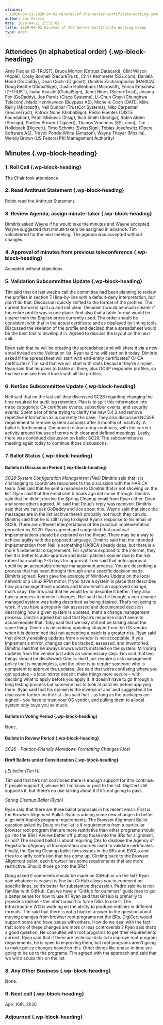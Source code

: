 ```yaml
---
aliases:
- /2020-04-21-2020-04-02-minutes-of-the-server-certificate-working-group/
author: Jos Purvis
date: 2020-04-21 15:51:01
title: 2020-04-02 Minutes of the Server Certificate Working Group
type: post
---
```


## Attendees (in alphabetical order) {.wp-block-heading}

Arno Fiedler (D-TRUST), Bruce Morton (Entrust Datacard), Clint Wilson (Apple), Corey Bonnell (SecureTrust), Chris Kemmerer (SSL.com), Daniela Hood (GoDaddy), Dean Coclin (Digicert), Dimitris Zacharopoulos (HARICA), Doug Beattie (GlobalSign), Dustin Hollenback (Microsoft), Enrico Entschew (D-TRUST), Inaba Atsushi (GlobalSign), Janet Hines (SecureTrust), Joanna Fox (GoDaddy), Jos Purvis (Cisco Systems), Li-Chun Chen (Chunghwa Telecom), Mads Henriksveen (Buypass AS), Michelle Coon (OATI), Mike Reilly (Microsoft), Neil Dunbar (TrustCor Systems), Niko Carpenter (SecureTrust), Patrick Nohe (GlobalSign), Pedro Fuentes (OISTE Foundation), Peter Miskovic (Disig), Rich Smith (Sectigo), Robin Alden (Sectigo), Shelley Brewer (Digicert), Thanos Vrachnos (SSL.com), Tim Hollebeek (Digicert), Timo Schmitt (SwissSign), Tobias Josefowitz (Opera Software AS), Trevoli Ponds-White (Amazon), Wayne Thayer (Mozilla), Wendy Brown (US Federal PKI Management Authority)

## Minutes {.wp-block-heading}

### 1. Roll Call {.wp-block-heading}

The Chair took attendance.

### 2. Read Antitrust Statement {.wp-block-heading}

Robin read the Antitrust Statement.

### 3. Review Agenda; assign minute-taker {.wp-block-heading}

Dimitris asked Wayne if he would take the minutes and Wayne accepted.
Wayne suggested that minute takers be assigned in advance.
Tim volunteered for the next meeting.
The agenda was accepted without changes.

### 4. Approval of minutes from previous teleconference {.wp-block-heading}

Accepted without objections.

### 5. Validation Subcommittee Update {.wp-block-heading}

Tim said that on last week’s call the committee had been planning to review the profiles in section 7.1 line-by-line with a default-deny interpretation, but didn’t do that. Discussion quickly shifted to the format of the profiles. The current format is split up and not clear. Decided it would be much clearer if the entire profile was in one place. And also that a table format would be clearer than the English prose currently used. The order should be consistent with that in the actual certificate and as displayed by linting tools. Discussed the skeleton of the profile and decided that a spreadsheet would be the best tool to develop it in. Agreed to discuss the layout on the next call.

Ryan said that he will be creating the spreadsheet and will share it via a new email thread on the Validation list. Ryan said he will start on it today.
Dimitris asked if the spreadsheet will start with end-entity certificates? Or CA certificates?
Tim said that we will start with roots because they’re simpler.
Ryan said that he plans to tackle all three, plus OCSP responder profiles, so that we can see how it looks with all the profiles.

### 6. NetSec Subcommittee Update {.wp-block-heading}

Neil said that on the last call they discussed SC28 regarding changing the time required for audit log retention. Plan is to split this information into three categories: CA certificate events, subscriber events, and security events. Spent a lot of time trying to clarify the new 5.4.3 and remove repetitive information as is currently the case. They also discussed NCSSR requirement to remove system accounts after 3 months of inactivity. A ballot is forthcoming. Document restructuring continues, with the current activity around the use of terms with clear and defined meanings. Lastly, there was continued discussion on ballot SC29. The subcommittee is meeting again today to continue those discussions.

### 7. Ballot Status {.wp-block-heading}

#### Ballots in Discussion Period {.wp-block-heading}

_SC29 System Configuration Management (Neil)_
Dimitris said that it is challenging to coordinate responses to the discussion with the HARICA team.
Neil said that he sent a response to Dimitris that is not showing on the list.
Ryan said that the email sent 5 hours ago did come through.
Dimitris said that he didn’t receive the Spring Cleanup email from Ryan either. Dean and some others agreed. All said that Doug’s reply was received.
Dimitris said that we can ask GoDaddy and Jos about this.
Wayne said that since the messages are in the list archive there’s probably not much they can do.
Dimitris said that he is still trying to digest Ryan’s response to his email on SC29. There are different interpretations of the practical implementation permitted by SC29.
Ryan agreed and suggested that practical implementations should be explored on the thread. There may be a way to achieve agility with the proposed language.
Dimitris said that the intended implementation from Neil is something HARICA already does, but there is a more fundamental disagreement. For systems exposed to the internet, they feel it is better to auto-approve and install patches sooner due to the risk rather than waiting 2-3 days for approval.
Trev said that auto-approval could be an acceptable change management process. You are describing a process that has been thought through and a specific decision made.
Dimitris agreed.
Ryan gave the example of Windows Update on the local network or a Linux RPM mirror. If you have a system in place that describes how you manage those updates and know what’s an approved change, that’s okay.
Dimitris said that he would try to describe it better. They also have a process to monitor changes.
Neil said that he thought a non-change-managed system was being described as being desired. That’s not going to work. If you have a properly risk assessed and documented decision describing how a given system is updated, that’s a change management process.
Dimitris agreed but said that Ryan’s response didn’t seem to accommodate that.
Toby said that we may still not be talking about the same thing. Dimitris is describing updating straight from the OS vendor when it is determined that not accepting a patch is a greater risk.
Ryan said that directly enabling updates from a vendor is not acceptable. If you implement a mirror, changes can be tracked, assessed, and inventoried.
Dimitris said that he always knows what’s installed on the system. Mirroring updates from the vendor just adds an unnecessary step.
Tim said that two things should be disallowed: One is: don’t just require a risk management policy that is meaningless, and the other is to require someone who is competent to approve the updates.
Jos said that we’re conflating where you get updates – a local mirror doesn’t make things more secure – with deciding what to apply before you apply it. It doesn’t have to go through a long testing process but someone has to look at patches before applying them.
Ryan said that his opinion is the inverse of Jos’ and suggested it be discussed further on the list.
Jos said that – as long as the packages are signed – you have to trust your OS vendor, and pulling them to a local system only buys you so much.

#### Ballots in Voting Period {.wp-block-heading}

None.

#### Ballots in Review Period {.wp-block-heading}

_SC26 – Pandoc-Friendly Markdown Formatting Changes (Jos)_

#### Draft Ballots under Consideration {.wp-block-heading}

_LEI ballot (Tim H)_

Tim said that he’s not convinced there is enough support for it to continue. If people support it, please let Tim know or post to the list. DigiCert still supports it, but there’s no use talking about it if it’s not going to pass.

_Spring Cleanup Ballot (Ryan)_

Ryan said that there are three ballot proposals in his recent email. First is the Browser Alignment Ballot. Ryan is adding some new changes to better align with Apple’s program requirements. The Browser Alignment Ballot question asked by Doug on the list is if requirements from a particular browser root program that are more restrictive than other programs should go into the BRs? Are we better off putting those into the BRs for alignment, or not?
The second ballot is about requiring CAs to disclose the Agency of Registration/Agency of Incorporation sources used to validate certificates.
Finally, the Spring Cleanup ballot fixes issues in the BRs and EVGLs and tries to clarify confusion that has come up.
Circling back to the Browser Alignment ballot, each browser has some requirements that are more restrictive. Should those go into the BRs?

Doug asked if comments should be made on GitHub or on the list?
Ryan said whatever is easiest is fine but GitHub allows you to comment on specific lines, so it’s better for substantive discussion.
Pedro said he is not familiar with GitHub. Can we have a “GitHub for dummies” guidelines to get a better sense for how to use it?
Ryan said that GitHub is primarily to provide a redline – the intent wasn’t to force folks to use it. The Infrastructure WG is working on the ability to produce redlines in different formats.
Tim said that there is not a blanket answer to the question about moving changes from browser root programs not the BRs. DigiCert would support some and have issues with others. How do we deal with the fact that some of these changes are more or less controversial?
Ryan said that’s a good question. He consulted with root programs to get their requirements correct. Ryan said that if there are technical details to improve root program requirements, he is open to improving them, but root programs aren’t going to make policy changes based on this. Other things like phase-in time are going to be up to the programs.
Tim agreed with the approach and said that we will discuss this on the list.

### 8. Any Other Business {.wp-block-heading}

None.

### 9. Next call {.wp-block-heading}

April 16th, 2020

### Adjourned {.wp-block-heading}